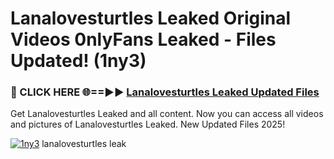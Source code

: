 # Lanalovesturtles Leaked Original Videos 0nlyFans Leaked - Files Updated! (1ny3)

<h3>🔴 CLICK HERE 🌐==►► <a href="https://tinyurl.com/ms9xzufz" rel="nofollow">Lanalovesturtles Leaked Updated Files</a></h3>

Get Lanalovesturtles Leaked and all content. Now you can access all videos and pictures of Lanalovesturtles Leaked. New Updated Files 2025!

[![1ny3](https://i.imgur.com/PQ7UWWw.gif)](https://tinyurl.com/ms9xzufz)
lanalovesturtles leak
